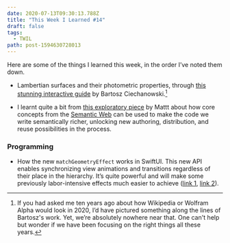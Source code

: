 ```yaml
---
date: 2020-07-13T09:30:13.788Z
title: "This Week I Learned #14"
draft: false
tags:
  - TWIL
path: post-1594630728013
---
```

Here are some of the things I learned this week, in the order I’ve noted them down.

* Lambertian surfaces and their photometric properties, through [this stunning interactive guide](https://ciechanow.ski/lights-and-shadows/) by Bartosz Ciechanowski.[^1]

* I learnt quite a bit from [this exploratory piece](https://nshipster.com/as-we-may-code/) by Mattt about how core concepts from the [Semantic Web](https://en.wikipedia.org/wiki/Semantic_Web) can be used to make the code we write semantically richer, unlocking new authoring, distribution, and reuse possibilities in the process.

### Programming

* How the new `matchGeometryEffect` works in SwiftUI. This new API enables synchronizing view animations and transitions regardless of their place in the hierarchy. It’s quite powerful and will make some previously labor-intensive effects much easier to achieve ([link 1](https://iankeen.tech/2020/07/03/cross-view-animations-with-matchedgeometryeffect/), [link 2](https://swiftui-lab.com/matchedgeometryeffect-part1/)).

[^1]: If you had asked me ten years ago about how Wikipedia or Wolfram Alpha would look in 2020, I’d have pictured something along the lines of Bartosz's work. Yet, we’re absolutely nowhere near that. One can't help but wonder if we have been focusing on the right things all these years.
